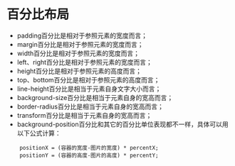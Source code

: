 # 百分比布局

- padding百分比是相对于参照元素的宽度而言；
- margin百分比是相对于参照元素的宽度而言；
- width百分比是相对于参照元素的宽度而言；
- left、right百分比是相对于参照元素的宽度而言；
- height百分比是相对于参照元素的高度而言；
- top、bottom百分比是相对于参照元素的高度而言；
- line-height百分比是相当于元素自身文字大小而言；
- background-size百分比是相当于元素自身的宽高而言；
- border-radius百分比是相当于元素自身的宽高而言；
- transform百分比是相当于元素自身的宽高而言；
- background-position百分比和其它的百分比单位表现都不一样，具体可以用以下公式计算：
```
    positionX = (容器的宽度-图片的宽度) * percentX;
    positionY = (容器的高度-图片的高度) * percentY;
```
